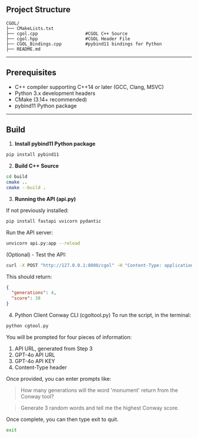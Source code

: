 ## Project Structure

```
CGOL/
├── CMakeLists.txt
├── cgol.cpp                  #CGOL C++ Source
├── cgol.hpp                  #CGOL Header File
├── CGOL_Bindings.cpp         #pybind11 bindings for Python
├── README.md
```

---

## Prerequisites

- C++ compiler supporting C++14 or later (GCC, Clang, MSVC)
- Python 3.x development headers
- CMake (3.14+ recommended)
- pybind11 Python package

---

## Build

1. **Install pybind11 Python package**
```bash
pip install pybind11
```

2. **Build C++ Source**
```bash
cd build
cmake ..
cmake --build .
```
3. **Running the API (api.py)**

If not previously installed:
```bash
pip install fastapi uvicorn pydantic
```

Run the API server:
```bash
unvicorn api.py:app --reload
```

(Optional) - Test the API:
```bash
curl -X POST "http://127.0.0.1:8000/cgol" -H "Content-Type: application/json" -d '{"word": "monument"}'
```

This should return:
```json
{
  "generations": 4,
  "score": 38
}
```

4. Python Client Conway CLI (cgoltool.py)
To run the script, in the terminal:
```bash
python cgtool.py
```

You will be prompted for four pieces of information:
1. API URL, generated from Step 3
2. GPT-4o API URL
3. GPT-4o API KEY
4. Content-Type header

Once provided, you can enter prompts like:

> How many generations will the word 'monument' return from the Conway tool?

> Generate 3 random words and tell me the highest Conway score.

Once complete, you can then type exit to quit.
```bash
exit
```
